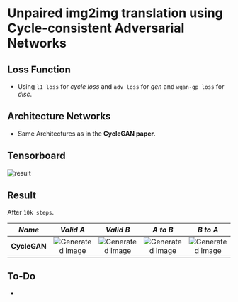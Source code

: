 # Unpaired img2img translation using Cycle-consistent Adversarial Networks

## Loss Function

* Using ```l1 loss``` for *cycle loss* and ```adv loss``` for *gen* and ```wgan-gp loss``` for *disc*.

## Architecture Networks

* Same Architectures as in the **CycleGAN paper**.

## Tensorboard

![result](https://github.com/kozistr/Awesome-GANs/blob/master/CycleGAN/cyclegan_tb.png)

## Result

After ```10k steps```.

*Name* | *Valid A* | *Valid B* | *A to B* | *B to A*
:---: | :---: | :---: | :---: | :---:
**CycleGAN** | ![Generated Image](https://github.com/kozistr/Awesome-GANs/blob/master/CycleGAN/gen_img/valid_a.png) | ![Generated Image](https://github.com/kozistr/Awesome-GANs/blob/master/CycleGAN/gen_img/valid_b.png) | ![Generated Image](https://github.com/kozistr/Awesome-GANs/blob/master/CycleGAN/gen_img/train_a2b_9900.png) | ![Generated Image](https://github.com/kozistr/Awesome-GANs/blob/master/CycleGAN/gen_img/train_b2a_9900.png)

## To-Do
* 